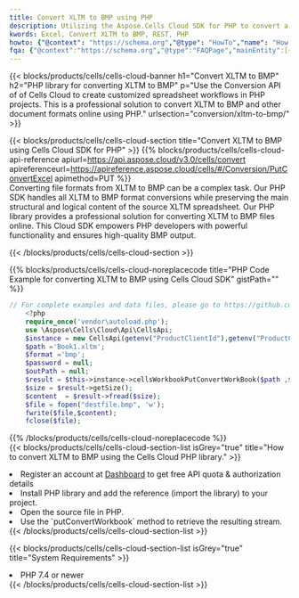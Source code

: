 ```yaml
---
title: Convert XLTM to BMP using PHP 
description: Utilizing the Aspose.Cells Cloud SDK for PHP to convert a XLTM format file to a BMP format file. 
kwords: Excel, Convert XLTM to BMP, REST, PHP
howto: {"@context": "https://schema.org","@type": "HowTo","name": "How to convert XLTM to BMP using the Cells Cloud PHP library.","description": "How to convert XLTM to BMP using the Cells Cloud PHP library.","image": {"@type": "ImageObject"},"url": "/php/conversion/xltm-to-bmp/","step": [{ "@type": "HowToStep","name": "How to convert XLTM to BMP using the Cells Cloud PHP library. step 1", "image": {"@type": "ImageObject",},"url": "/php/conversion/xltm-to-bmp/","text": "Register an account at <a href='https://dashboard.aspose.cloud/'>Dashboard</a> to get free API quota & authorization details",},{ "@type": "HowToStep","name": "How to convert XLTM to BMP using the Cells Cloud PHP library. step 1", "image": {"@type": "ImageObject",},"url": "/php/conversion/xltm-to-bmp/","text": "Install PHP library and add the reference (import the library) to your project.",},{ "@type": "HowToStep","name": "How to convert XLTM to BMP using the Cells Cloud PHP library. step 1", "image": {"@type": "ImageObject",},"url": "/php/conversion/xltm-to-bmp/","text": "Open the source file in PHP.",},{ "@type": "HowToStep","name": "How to convert XLTM to BMP using the Cells Cloud PHP library. step 1", "image": {"@type": "ImageObject",},"url": "/php/conversion/xltm-to-bmp/","text": "Use the `putConvertWorkbook` method to retrieve the resulting stream.",}, ],"supply": {"@type": "HowToSupply","name": "document"},"tool": [{"@type": "HowToTool","name": "phpstorm, Visual Studio Code, Eclipse"},{"@type": "HowToTool","name": "Aspose Cells"}],"totalTime": "PT6M"}
fqa: {"@context":"https://schema.org","@type":"FAQPage","mainEntity":[{"@type":"Question","name":"Why convert file formats in C# using REST API?","acceptedAnswer":{"@type":"Answer","text":"Documents are encoded in many ways, and some files may be incompatible with the software you use. To open and read such files, just convert them to appropriate file formats.<br/><ol><li>Install .NET SDK and add the reference (import the library) to your project.</li><li>Open the source file in C# using REST API.</li><li>Call the PutConvertWorkbookRequest() method, passing an output filename with required extension.</li><li>Get the result of conversion as a separate file.</li></ol>"}},{"@type":"Question","name":"What file formats can I convert with your C# library?","acceptedAnswer":{"@type":"Answer","text":"We support a variety of file formats for conversion using .NET library, including XLSX, Excel, xls , PDF, CSV, HTML, Markdown, XML, PNG, JPG, TIFF, Json, TXT and many more."}},{"@type":"Question","name":"What is the maximum allowed file size for conversion using this .NET library?","acceptedAnswer":{"@type":"Answer","text":"There are no file size limits for format conversions using .NET library."}}]}
---
```



{{< blocks/products/cells/cells-cloud-banner h1="Convert XLTM to BMP" h2="PHP library for converting XLTM to BMP" p="Use the Conversion API of of Cells Cloud to create customized spreadsheet workflows in PHP projects. This is a professional solution to convert XLTM to BMP and other document formats online using PHP." urlsection="conversion/xltm-to-bmp/" >}}

{{< blocks/products/cells/cells-cloud-section  title="Convert XLTM to BMP using Cells Cloud SDK for PHP" >}}
{{% blocks/products/cells/cells-cloud-api-reference  apiurl=https://api.aspose.cloud/v3.0/cells/convert  apireferenceurl=https://apireference.aspose.cloud/cells/#/Conversion/PutConvertExcel  apimethod=PUT %}}
<br/>
Converting file formats from XLTM to BMP can be a complex task. Our PHP SDK handles all XLTM to BMP format conversions while preserving the main structural and logical content of the source XLTM spreadsheet. Our PHP library provides a professional solution for converting XLTM to BMP files online. This Cloud SDK empowers PHP developers with powerful functionality and ensures high-quality BMP output.

{{< /blocks/products/cells/cells-cloud-section >}}

{{% blocks/products/cells/cells-cloud-noreplacecode title="PHP Code Example for converting XLTM to BMP using Cells Cloud SDK" gistPath="" %}}
 
```php
// For complete examples and data files, please go to https://github.com/aspose-cells-cloud/aspose-cells-cloud-php/
    <?php
    require_once('vendor\autoload.php');
    use \Aspose\Cells\Cloud\Api\CellsApi;
    $instance = new CellsApi(getenv("ProductClientId"),getenv("ProductClientSecret"));
    $path ='Book1.xltm';    
    $format ='bmp';
    $password = null;
    $outPath = null;      
    $result = $this->instance->cellsWorkbookPutConvertWorkBook($path ,$format, $password,  $outPath);
    $size = $result->getSize();
    $content  = $result->fread($size);
    $file = fopen("destfile.bmp", 'w');
    fwrite($file,$content);
    fclose($file);
```
 
{{% /blocks/products/cells/cells-cloud-noreplacecode  %}}
<br/>
{{< blocks/products/cells/cells-cloud-section-list isGrey="true"  title="How to convert XLTM to BMP using the Cells Cloud PHP library." >}}
<li>Register an account at <a href="https://dashboard.aspose.cloud/">Dashboard</a> to get free API quota & authorization details</li>
<li>Install PHP library and add the reference (import the library) to your project.</li>
<li>Open the source file in PHP.</li>
<li>Use the `putConvertWorkbook` method to retrieve the resulting stream.</li>
{{< /blocks/products/cells/cells-cloud-section-list >}}

{{< blocks/products/cells/cells-cloud-section-list isGrey="true"  title="System Requirements" >}}
<li>PHP 7.4 or newer</li>
{{< /blocks/products/cells/cells-cloud-section-list >}}
